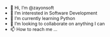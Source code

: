 - 👋 Hi, I’m @zayonsoft
- 👀 I’m interested in Software Development
- 🌱 I’m currently learning Python
- 💞️ I’m looking to collaborate on anything I can
- 📫 How to reach me ...

<!---
zionsoft01/zionsoft01 is a ✨ special ✨ repository because its `README.md` (this file) appears on your GitHub profile.
You can click the Preview link to take a look at your changes.
--->
